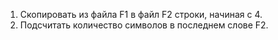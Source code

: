 1) Скопировать из файла F1 в файл F2 строки, начиная с 4.
2) Подсчитать количество символов в последнем слове F2.
